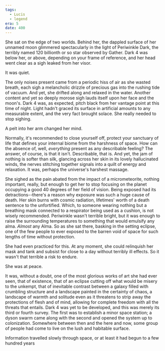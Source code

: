 ```yaml
---
tags:
  - Lucis
  - legend
era: 5
date: 400
---
```

She sat on the edge of two worlds. Behind her, the dappled surface of her unnamed moon glimmered spectacularly in the light of Periwinkle Dark, the terribly named 120 billionth or so star observed by Gather.  Dark 4 was below her, or above, depending on your frame of reference, and her head went clear as a sigh leaked from her visor. 

It was quiet. 

The only noises present came from a periodic hiss of air as she wasted breath, each sigh a melancholic drizzle of precious gas into the rushing tide of vacuum. And yet, she drifted along and relaxed in the water. Another content and yet so deeply morose sigh lauds itself upon her face and the moon's. Dark 4 was, as expected, pitch black from her vantage point at this time of night. Light hadn't graced its surface in artificial amounts to any measurable extent, and the very fact brought solace. She really needed to stop sighing. 

A pelt into her arm changed her mind. 

Normally, it's recommended to close yourself off, protect your sanctuary of life that defines your internal biome from the harshness of space. How can the absence of, well, *everything* present as any describable feeling? The answer, of course, is that it isn't. Describable, that is. And yet, the jam of nothing is softer than silk, glancing across her skin in its lovely hallucinated winds, the nerves stitching together signals into a quilt of energy and relaxation. It was, perhaps the universe's harshest massage. 

She sighed as the pain abated from the impact of a micrometeorite, nothing important, really, but enough to get her to stop focusing on the planet occupying a good 40 degrees of her field of vision. Being exposed had its detractions--there's a reason why exposure was such a huge cause of death. Her skin burns with cosmic radiation, lifetimes' worth of a death sentence to the unfortified. Which, to someone wearing nothing but a breathing mask connected to a respirator being used as a cushion, is not wisely recommended. Periwinkle wasn't terrible bright, but it was enough to raise the surrounding temperatures to something that would emulsify any alma. *Almost* any Alma. So as she sat there, basking in the setting eclipse, one of the few people to ever exposed to the barren void of space for such lengths of time without protection. 

She had even practiced for this. At any moment, she could relinquish her mask and tank and subsist for close to a day without terribly ill effects. So it wasn't that terrible a risk to endure.

She was at peace. 

It was, without a doubt, one of the most glorious works of art she had ever seen, that of existence, that of an eclipse cutting off what would be misery to the unkempt, that of inevitable contrast between a galaxy filled with crumbling structure and a landscape painted in the certainty of chaos, a landscape of warmth and solitude even as it threatens to strip away the protections of flesh and of mind, allowing for complete freedom with all the threats that entails. Dark 4 was yet to be developed, and this was merely its third or fourth survey. The first was to establish a minor space station; a dyson swarm came along with the second and opened the system up to colonization. Somewhere between then and the here and now, some group of people had come to live on the lush and habitable surface.

Information travelled slowly through space, or at least it had begun to a few hundred years